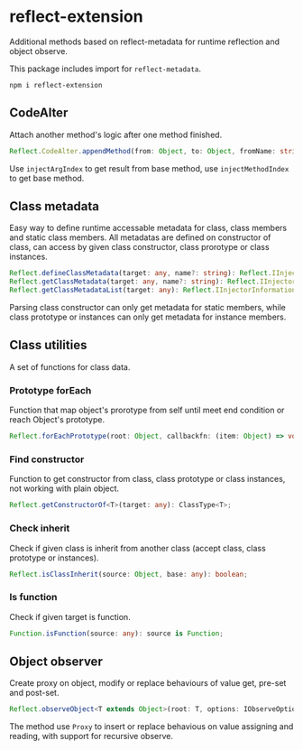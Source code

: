 # reflect-extension

Additional methods based on reflect-metadata for runtime reflection and object observe.

This package includes import for `reflect-metadata`.

```
npm i reflect-extension
```

## CodeAlter

Attach another method's logic after one method finished.

```typescript
Reflect.CodeAlter.appendMethod(from: Object, to: Object, fromName: string, toName?: string, injectArgIndex?: number, injectMethodIndex?: number): void
```

Use `injectArgIndex` to get result from base method, use `injectMethodIndex` to get base method.

## Class metadata

Easy way to define runtime accessable metadata for class, class members and static class members. All metadatas are defined on constructor of class, can access by given class constructor, class prorotype or class instances.

```typescript
Reflect.defineClassMetadata(target: any, name?: string): Reflect.IInjectorInformation;
Reflect.getClassMetadata(target: any, name?: string): Reflect.IInjectorInformation | undefined;
Reflect.getClassMetadataList(target: any): Reflect.IInjectorInformation[] | undefined;
```

Parsing class constructor can only get metadata for static members, while class prototype or instances can only get metadata for instance members.

## Class utilities

A set of functions for class data.

### Prototype forEach

Function that map object's prorotype from self until meet end condition or reach Object's prototype.

```typescript
Reflect.forEachPrototype(root: Object, callbackfn: (item: Object) => void, thisArg?: any, endCondition?: (item: Object) => boolean): void;
```

### Find constructor

Function to get constructor from class, class prototype or class instances, not working with plain object.

```typescript
Reflect.getConstructorOf<T>(target: any): ClassType<T>;
```

### Check inherit

Check if given class is inherit from another class (accept class, class prototype or instances).

```typescript
Reflect.isClassInherit(source: Object, base: any): boolean;
```

### Is function

Check if given target is function.

```typescript
Function.isFunction(source: any): source is Function;
```

## Object observer

Create proxy on object, modify or replace behaviours of value get, pre-set and post-set.

```typescript
Reflect.observeObject<T extends Object>(root: T, options: IObserveOptions): T;
```

The method use `Proxy` to insert or replace behavious on value assigning and reading, with support for recursive observe. 
